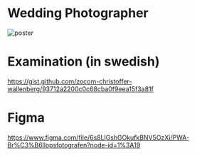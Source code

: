 # Wedding Photographer
![poster](https://user-images.githubusercontent.com/54267140/169261106-90952bfe-04f0-45c0-bfbe-dd805c6b7cd0.png)

# Examination (in swedish)
https://gist.github.com/zocom-christoffer-wallenberg/93712a2200c0c68cba0f9eea15f3a81f

# Figma
https://www.figma.com/file/6s8LlGshGOkufkBNV5OzXi/PWA-Br%C3%B6llopsfotografen?node-id=1%3A19

